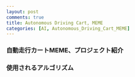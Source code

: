 ```yaml
---
layout: post
comments: true
title: Autonomous Driving Cart, MEME
categories: [AI, Autonomous_Driving_Cart_MEME]
---
```


###  自動走行カートMEME、プロジェクト紹介

###  使用されるアルゴリズム

